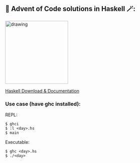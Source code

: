 ## 🎄 Advent of Code solutions in Haskell 🪄:

<img  src="https://cdn-icons-png.flaticon.com/512/5968/5968259.png" alt="drawing" width="200" />

[Haskell Download & Documentation](https://www.haskell.org)

### Use case (have ghc installed):

REPL:
````shell
$ ghci
$ :l <day>.hs
$ main
````

Executable:
````shell
$ ghc <day>.hs
$ ./<day>
````
